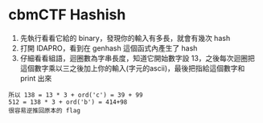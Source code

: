# cbmCTF Hashish
1. 先執行看看它給的 binary，發現你的輸入有多長，就會有幾次 hash
2. 打開 IDAPRO，看到在 genhash 這個函式內產生了 hash
3. 仔細看看組語，迴圈數為字串長度，知道它開始數字設 13，之後每次迴圈把這個數字乘以三之後加上你的輸入(字元的ascii)，最後把指給這個數字和 print 出來
```
所以 138 = 13 * 3 + ord('c') = 39 + 99
512 = 138 * 3 + ord('b') = 414+98
很容易逆推回原本的 flag
```
